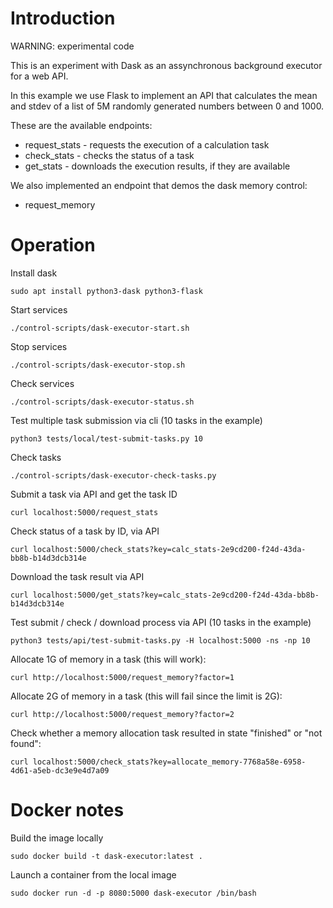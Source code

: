 # Introduction

WARNING: experimental code

This is an experiment with Dask as an assynchronous background executor for a web API.

In this example we use Flask to implement an API that calculates the mean and stdev of a list of 5M randomly generated numbers between 0 and 1000.

These are the available endpoints:

* request_stats - requests the execution of a calculation task
* check_stats - checks the status of a task
* get_stats - downloads the execution results, if they are available

We also implemented an endpoint that demos the dask memory control:

* request_memory

# Operation

Install dask
```
sudo apt install python3-dask python3-flask
```

Start services
```
./control-scripts/dask-executor-start.sh
```

Stop services

```
./control-scripts/dask-executor-stop.sh
```

Check services
```
./control-scripts/dask-executor-status.sh
```

Test multiple task submission via cli (10 tasks in the example)
```
python3 tests/local/test-submit-tasks.py 10
```

Check tasks
```
./control-scripts/dask-executor-check-tasks.py
```

Submit a task via API and get the task ID
```
curl localhost:5000/request_stats
```

Check status of a task by ID, via API
```
curl localhost:5000/check_stats?key=calc_stats-2e9cd200-f24d-43da-bb8b-b14d3dcb314e
```

Download the task result via API
```
curl localhost:5000/get_stats?key=calc_stats-2e9cd200-f24d-43da-bb8b-b14d3dcb314e
```

Test submit / check / download process via API (10 tasks in the example)
```
python3 tests/api/test-submit-tasks.py -H localhost:5000 -ns -np 10
```

Allocate 1G of memory in a task (this will work):
```
curl http://localhost:5000/request_memory?factor=1
```

Allocate 2G of memory in a task (this will fail since the limit is 2G):
```
curl http://localhost:5000/request_memory?factor=2
```

Check whether a memory allocation task resulted in state "finished" or "not found":
```
curl localhost:5000/check_stats?key=allocate_memory-7768a58e-6958-4d61-a5eb-dc3e9e4d7a09
```

# Docker notes

Build the image locally
```
sudo docker build -t dask-executor:latest .
```

Launch a container from the local image
```
sudo docker run -d -p 8080:5000 dask-executor /bin/bash
```
